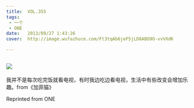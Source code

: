 ```yaml
---
title:	VOL.355
tags:
 - 一个
 - ONE
date:	2013/09/27 1:43:26
cover:	http://image.wufazhuce.com/Ft3tqAb6jeF5jLD6ABO9O-vvVXdK

---
```

![](http://image.wufazhuce.com/Ft3tqAb6jeF5jLD6ABO9O-vvVXdK)
---

我并不是每次吃完饭就看电视，有时我边吃边看电视，生活中有些改变会增加乐趣。from《加菲猫》
 
Reprinted from ONE
